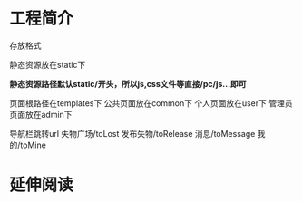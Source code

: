 # 工程简介
存放格式

静态资源放在static下 

**静态资源路径默认static/开头，所以js,css文件等直接/pc/js...即可**

页面根路径在templates下  公共页面放在common下  个人页面放在user下  管理员页面放在admin下

导航栏跳转url
失物广场/toLost
发布失物/toRelease 
消息/toMessage
我的/toMine


# 延伸阅读

